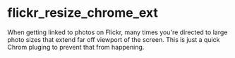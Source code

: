 # flickr_resize_chrome_ext

When getting linked to photos on Flickr, many times you're directed to large photo sizes that extend far off viewport of the screen. This is just a quick Chrom pluging to prevent that from happening.
